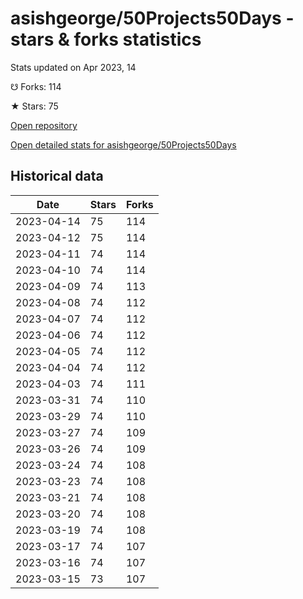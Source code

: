 # asishgeorge/50Projects50Days - stars & forks statistics

Stats updated on Apr 2023, 14

☋ Forks: 114

★ Stars: 75

[Open repository](https://github.com/asishgeorge/50Projects50Days)

[Open detailed stats for asishgeorge/50Projects50Days](https://reviewgithub.com/rep/asishgeorge/50Projects50Days)

## Historical data
| Date | Stars | Forks |
|------|-------|-------|
| 2023-04-14 | 75 | 114 | 
| 2023-04-12 | 75 | 114 | 
| 2023-04-11 | 74 | 114 | 
| 2023-04-10 | 74 | 114 | 
| 2023-04-09 | 74 | 113 | 
| 2023-04-08 | 74 | 112 | 
| 2023-04-07 | 74 | 112 | 
| 2023-04-06 | 74 | 112 | 
| 2023-04-05 | 74 | 112 | 
| 2023-04-04 | 74 | 112 | 
| 2023-04-03 | 74 | 111 | 
| 2023-03-31 | 74 | 110 | 
| 2023-03-29 | 74 | 110 | 
| 2023-03-27 | 74 | 109 | 
| 2023-03-26 | 74 | 109 | 
| 2023-03-24 | 74 | 108 | 
| 2023-03-23 | 74 | 108 | 
| 2023-03-21 | 74 | 108 | 
| 2023-03-20 | 74 | 108 | 
| 2023-03-19 | 74 | 108 | 
| 2023-03-17 | 74 | 107 | 
| 2023-03-16 | 74 | 107 | 
| 2023-03-15 | 73 | 107 | 

